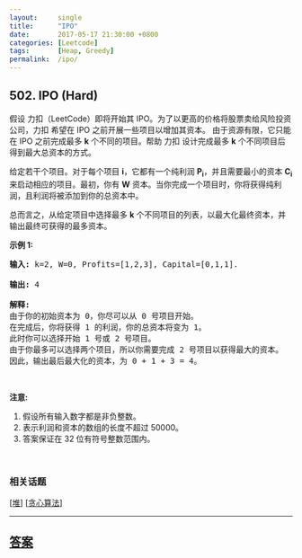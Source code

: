 ```yaml
---
layout:     single
title:      "IPO"
date:       2017-05-17 21:30:00 +0800
categories: [Leetcode]
tags:       [Heap, Greedy]
permalink:  /ipo/
---
```


## 502. IPO (Hard)

<p>假设 力扣（LeetCode）即将开始其 IPO。为了以更高的价格将股票卖给风险投资公司，力扣 希望在 IPO 之前开展一些项目以增加其资本。 由于资源有限，它只能在 IPO 之前完成最多 <strong>k</strong> 个不同的项目。帮助 力扣 设计完成最多 <strong>k</strong> 个不同项目后得到最大总资本的方式。</p>

<p>给定若干个项目。对于每个项目 <strong>i</strong>，它都有一个纯利润 <strong>P<sub>i</sub></strong>，并且需要最小的资本 <strong>C<sub>i</sub></strong> 来启动相应的项目。最初，你有 <strong>W</strong> 资本。当你完成一个项目时，你将获得纯利润，且利润将被添加到你的总资本中。</p>

<p>总而言之，从给定项目中选择最多 <strong>k</strong> 个不同项目的列表，以最大化最终资本，并输出最终可获得的最多资本。</p>

<p><strong>示例 1:</strong></p>

<pre><strong>输入:</strong> k=2, W=0, Profits=[1,2,3], Capital=[0,1,1].

<strong>输出:</strong> 4

<strong>解释:
</strong>由于你的初始资本为 0，你尽可以从 0 号项目开始。
在完成后，你将获得 1 的利润，你的总资本将变为 1。
此时你可以选择开始 1 号或 2 号项目。
由于你最多可以选择两个项目，所以你需要完成 2 号项目以获得最大的资本。
因此，输出最后最大化的资本，为 0 + 1 + 3 = 4。
</pre>

<p>&nbsp;</p>

<p><strong>注意:</strong></p>

<ol>
	<li>假设所有输入数字都是非负整数。</li>
	<li>表示利润和资本的数组的长度不超过 50000。</li>
	<li>答案保证在 32 位有符号整数范围内。</li>
</ol>

<p>&nbsp;</p>

### 相关话题
  [[堆](https://github.com/openset/leetcode/tree/master/tag/heap/README.md)]
  [[贪心算法](https://github.com/openset/leetcode/tree/master/tag/greedy/README.md)]

---

## [答案](https://github.com/openset/leetcode/tree/master/problems/ipo)
